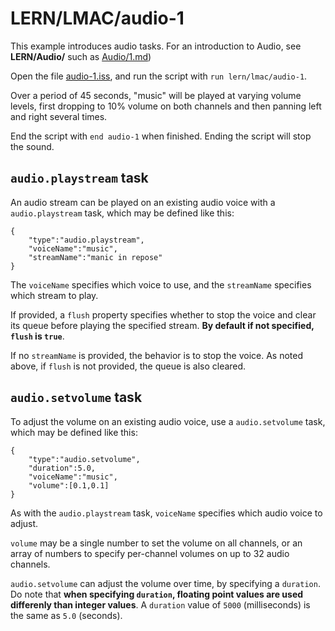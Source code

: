 # LERN/LMAC/audio-1
This example introduces audio tasks. For an introduction to Audio, see **LERN/Audio/** such as [Audio/1.md](../Audio/1.md))

Open the file [audio-1.iss](audio-1.iss), and run the script with ```run lern/lmac/audio-1```.

Over a period of 45 seconds, "music" will be played at varying volume levels, first dropping to 10% volume on both channels and then panning left and right several times.

End the script with ```end audio-1``` when finished. Ending the script will stop the sound.

## ```audio.playstream``` task
An audio stream can be played on an existing audio voice with a ```audio.playstream``` task, which may be defined like this:

```
{
    "type":"audio.playstream",
    "voiceName":"music",
    "streamName":"manic in repose"
}
```

The ```voiceName``` specifies which voice to use, and the ```streamName``` specifies which stream to play.

If provided, a ```flush``` property specifies whether to stop the voice and clear its queue before playing the specified stream. **By default if not specified, ```flush``` is ```true```**.

If no ```streamName``` is provided, the behavior is to stop the voice. As noted above, if ```flush``` is not provided, the queue is also cleared.

## ```audio.setvolume``` task
To adjust the volume on an existing audio voice, use a ```audio.setvolume``` task, which may be defined like this:

```
{
    "type":"audio.setvolume",
    "duration":5.0,
    "voiceName":"music",
    "volume":[0.1,0.1]
}
```

As with the ```audio.playstream``` task, ```voiceName``` specifies which audio voice to adjust.

```volume``` may be a single number to set the volume on all channels, or an array of numbers to specify per-channel volumes on up to 32 audio channels.

```audio.setvolume``` can adjust the volume over time, by specifying a ```duration```. Do note that **when specifying ```duration```, floating point values are used differenly than integer values**. A ```duration``` value of ```5000``` (milliseconds) is the same as ```5.0``` (seconds).


